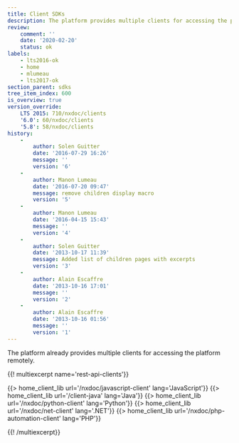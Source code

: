 ```yaml
---
title: Client SDKs
description: The platform provides multiple clients for accessing the platform remotely.
review:
    comment: ''
    date: '2020-02-20'
    status: ok
labels:
    - lts2016-ok
    - home
    - mlumeau
    - lts2017-ok
section_parent: sdks
tree_item_index: 600
is_overview: true
version_override:
    LTS 2015: 710/nxdoc/clients
    '6.0': 60/nxdoc/clients
    '5.8': 58/nxdoc/clients
history:
    -
        author: Solen Guitter
        date: '2016-07-29 16:26'
        message: ''
        version: '6'
    -
        author: Manon Lumeau
        date: '2016-07-20 09:47'
        message: remove children display macro
        version: '5'
    -
        author: Manon Lumeau
        date: '2016-04-15 15:43'
        message: ''
        version: '4'
    -
        author: Solen Guitter
        date: '2013-10-17 11:39'
        message: Added list of children pages with excerpts
        version: '3'
    -
        author: Alain Escaffre
        date: '2013-10-16 17:01'
        message: ''
        version: '2'
    -
        author: Alain Escaffre
        date: '2013-10-16 01:56'
        message: ''
        version: '1'
---
```


The platform already provides multiple clients for accessing the platform remotely.

{{! multiexcerpt name='rest-api-clients'}}

<div class="row small-up-2 medium-up-5 space-top-1 space-bottom-2 text-center">
  {{> home_client_lib url='/nxdoc/javascript-client' lang='JavaScript'}} {{> home_client_lib url='/client-java' lang='Java'}} {{> home_client_lib url='/nxdoc/python-client'
  lang='Python'}} {{> home_client_lib
  url='/nxdoc/net-client' lang='.NET'}} {{> home_client_lib
  url='/nxdoc/php-automation-client' lang='PHP'}}
</div>

{{! /multiexcerpt}}

